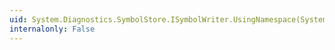 ```yaml
---
uid: System.Diagnostics.SymbolStore.ISymbolWriter.UsingNamespace(System.String)
internalonly: False
---
```

